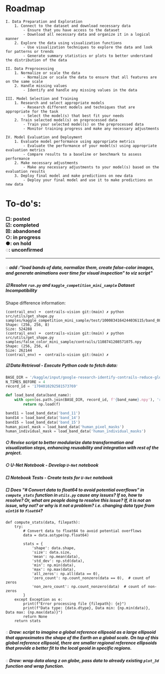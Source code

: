# Roadmap
```
I. Data Preparation and Exploration
    1. Connect to the dataset and download necessary data
        - Ensure that you have access to the dataset
        - Download all necessary data and organize it in a logical manner
    2. Explore the data using visualization functions
        - Use visualization techniques to explore the data and look for patterns or trends
        - Generate summary statistics or plots to better understand the distribution of the data

II. Data Preprocessing
    1. Normalize or scale the data
        - Normalize or scale the data to ensure that all features are on the same scale
    2. Handle missing values
        - Identify and handle any missing values in the data

III. Model Selection and Training
    1. Research and select appropriate models
        - Research different models and techniques that are appropriate for the task
        - Select the model(s) that best fit your needs
    2. Train selected model(s) on preprocessed data
        - Train your selected model(s) on the preprocessed data
        - Monitor training progress and make any necessary adjustments

IV. Model Evaluation and Deployment
    1. Evaluate model performance using appropriate metrics
        - Evaluate the performance of your model(s) using appropriate evaluation metrics
        - Compare results to a baseline or benchmark to assess performance
    2. Make necessary adjustments
        - Make any necessary adjustments to your model(s) based on the evaluation results
    3. Deploy final model and make predictions on new data
        - Deploy your final model and use it to make predictions on new data
```


# To-do's:

### □: posted <br> ☑︎: completed <br> ☒: abandoned <br> ○: in progress <br> ●: on hold <br> ◌: unconfirmed

---

##### ◌ add :"load bands of data, normalize them, create false-color images, and generate animations over time for visual inspection" to viz script"
##### ☑︎ Resolve `run.py` and `kaggle_competition_mini_sample` Dataset Incompatibility
Shape difference information:

```
(contrail_env) ➜  contrails-vision git:(main) ✗ python src/utils/get_shape.py samples/kaggle_competition_mini_sample/test/1000834164244036115/band_08.npy 
Shape: (256, 256, 8)
Size: 524288
(contrail_env) ➜  contrails-vision git:(main) ✗ python src/utils/get_shape.py samples/false_color_mini_sample/contrails/1108741208571075.npy 
Shape: (256, 256, 4)
Size: 262144
(contrail_env) ➜  contrails-vision git:(main) ✗ 
```

##### ☑︎ Data Retrieval - Execute Python code to fetch data:
```python
BASE_DIR = '/kaggle/input/google-research-identify-contrails-reduce-global-warming/train'
N_TIMES_BEFORE = 4
record_id = '1704010292581573769'

def load_band_data(band_name):
    with open(os.path.join(BASE_DIR, record_id, f'{band_name}.npy'), 'rb') as f:
        return np.load(f)

band11 = load_band_data('band_11')
band14 = load_band_data('band_14')
band15 = load_band_data('band_15')
human_pixel_mask = load_band_data('human_pixel_masks')
human_individual_mask = load_band_data('human_individual_masks')
```

##### ○ Revise script to better modularize data transformation and visualization steps, enhancing reusability and integration with rest of the project.

##### ○ U-Net Notebook - Develop `U-Net` notebook

##### □ Notebook Tests - Create tests for `U-Net` notebook

##### □ Does "# Convert data to float64 to avoid potential overflows" in `compute_stats` function in `utils.py` cause any issues? If so, how to resolve? Or, what are people doing to resolve this issue? If, it is not an issue, why not? or why is it not a problem? i.e. changing data type from `uint16` to `float64`?
```
def compute_stats(data, filepath):
    try:
        # Convert data to float64 to avoid potential overflows
        data = data.astype(np.float64)
        
        stats = {
            'shape': data.shape,
            'size': data.size,
            'mean': np.mean(data),
            'std_dev': np.std(data),
            'min': np.min(data),
            'max': np.max(data),
            'all_zeros': np.all(data == 0),
            'zero_count': np.count_nonzero(data == 0),  # count of zeros
            'non_zero_count': np.count_nonzero(data)  # count of non-zeros
        }
    except Exception as e:
        print(f"Error processing file {filepath}: {e}")
        print(f"Data type: {data.dtype}, Data min: {np.min(data)}, Data max: {np.max(data)}")
        return None
    return stats
```

##### ◌ Draw: script to imagine a global reference ellipsoid as a large ellipsoid that approximates the shape of the Earth on a global scale. On top of this global reference ellipsoid, there are smaller regional reference ellipsoids that provide a better fit to the local geoid in specific regions.

##### ◌ Draw: wrap data along z on globe, pass data to already existing `plot_3d` function and wrap function.